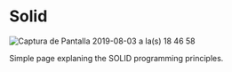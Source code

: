 # Solid

![Captura de Pantalla 2019-08-03 a la(s) 18 46 58](https://user-images.githubusercontent.com/17972120/62418110-1f7c6c00-b61f-11e9-8bb9-eb7b99cfb729.png)

Simple page explaning the SOLID programming principles.

